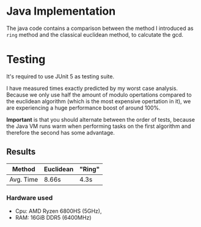 # Java Implementation
The java code contains a comparison
between the method I introduced
as `ring` method and the classical euclidean method,
to calcutate the gcd.

# Testing
It's required to use JUnit 5 as testing suite.

I have measured times exactly predicted by
my worst case analysis. Because we only use half
the amount of modulo opertations compared to 
the euclidean algorithm (which is the most expensive
opertation in it), we are experiencing a huge performance boost
of around 100%.

**Important** is that you should alternate between the order of tests,
because the Java VM runs warm when performing tasks on the first
algorithm and therefore the second has some advantage.

## Results

Method | Euclidean | "Ring"
--- | --- | ---
Avg. Time | 8.66s | 4.3s

### Hardware used
- Cpu: AMD Ryzen 6800HS (5GHz),
- RAM: 16GiB DDR5 (6400MHz)
